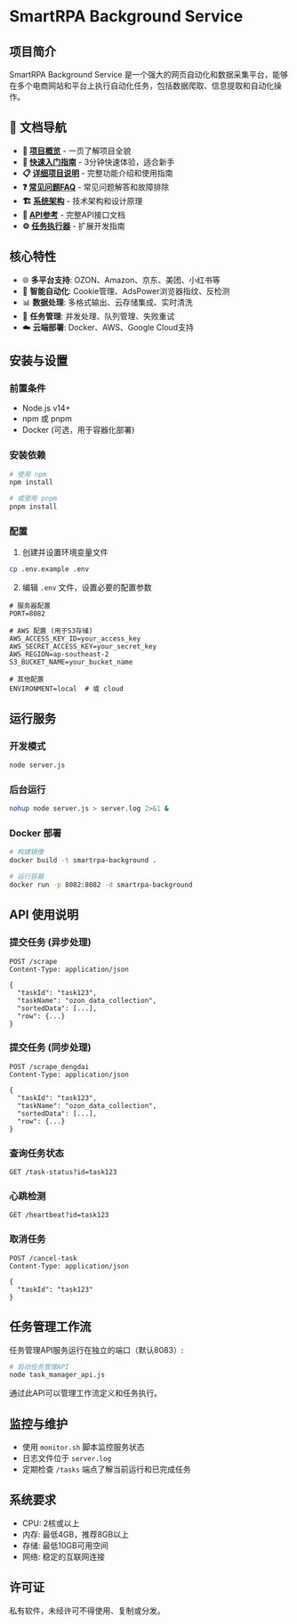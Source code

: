 # SmartRPA Background Service

## 项目简介

SmartRPA Background Service 是一个强大的网页自动化和数据采集平台，能够在多个电商网站和平台上执行自动化任务，包括数据爬取、信息提取和自动化操作。

## 📖 文档导航

- **👀 [项目概览](./项目概览.md)** - 一页了解项目全貌
- **🚀 [快速入门指南](./快速入门.md)** - 3分钟快速体验，适合新手
- **📋 [详细项目说明](./项目说明.md)** - 完整功能介绍和使用指南
- **❓ [常见问题FAQ](./FAQ.md)** - 常见问题解答和故障排除
- **🏗️ [系统架构](./ARCHITECTURE.md)** - 技术架构和设计原理
- **🔌 [API参考](./API_REFERENCE.md)** - 完整API接口文档
- **⚙️ [任务执行器](./TASK_EXECUTORS.md)** - 扩展开发指南

## 核心特性

- 🌐 **多平台支持**: OZON、Amazon、京东、美团、小红书等
- 🤖 **智能自动化**: Cookie管理、AdsPower浏览器指纹、反检测
- 📊 **数据处理**: 多格式输出、云存储集成、实时清洗
- 🔄 **任务管理**: 并发处理、队列管理、失败重试
- ☁️ **云端部署**: Docker、AWS、Google Cloud支持

## 安装与设置

### 前置条件
- Node.js v14+
- npm 或 pnpm
- Docker (可选，用于容器化部署)

### 安装依赖
```bash
# 使用 npm
npm install

# 或使用 pnpm
pnpm install
```

### 配置
1. 创建并设置环境变量文件
```bash
cp .env.example .env
```

2. 编辑 `.env` 文件，设置必要的配置参数
```
# 服务器配置
PORT=8082

# AWS 配置 (用于S3存储)
AWS_ACCESS_KEY_ID=your_access_key
AWS_SECRET_ACCESS_KEY=your_secret_key
AWS_REGION=ap-southeast-2
S3_BUCKET_NAME=your_bucket_name

# 其他配置
ENVIRONMENT=local  # 或 cloud
```

## 运行服务

### 开发模式
```bash
node server.js
```

### 后台运行
```bash
nohup node server.js > server.log 2>&1 &
```

### Docker 部署
```bash
# 构建镜像
docker build -t smartrpa-background .

# 运行容器
docker run -p 8082:8082 -d smartrpa-background
```

## API 使用说明

### 提交任务 (异步处理)
```
POST /scrape
Content-Type: application/json

{
  "taskId": "task123",
  "taskName": "ozon_data_collection",
  "sortedData": [...],
  "row": {...}
}
```

### 提交任务 (同步处理)
```
POST /scrape_dengdai
Content-Type: application/json

{
  "taskId": "task123",
  "taskName": "ozon_data_collection",
  "sortedData": [...],
  "row": {...}
}
```

### 查询任务状态
```
GET /task-status?id=task123
```

### 心跳检测
```
GET /heartbeat?id=task123
```

### 取消任务
```
POST /cancel-task
Content-Type: application/json

{
  "taskId": "task123"
}
```

## 任务管理工作流

任务管理API服务运行在独立的端口（默认8083）:

```bash
# 启动任务管理API
node task_manager_api.js
```

通过此API可以管理工作流定义和任务执行。

## 监控与维护

- 使用 `monitor.sh` 脚本监控服务状态
- 日志文件位于 `server.log`
- 定期检查 `/tasks` 端点了解当前运行和已完成任务

## 系统要求

- CPU: 2核或以上
- 内存: 最低4GB，推荐8GB以上
- 存储: 最低10GB可用空间
- 网络: 稳定的互联网连接

## 许可证

私有软件，未经许可不得使用、复制或分发。